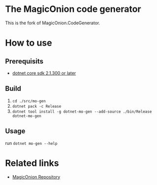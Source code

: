 # The MagicOnion code generator

This is the fork of MagicOnion.CodeGenerator.

# How to use

## Prerequisits

* [dotnet core sdk 2.1.300 or later](https://www.microsoft.com/net/download/windows)

## Build

1. `cd ./src/mo-gen`
2. `dotnet pack -c Release`
3. `dotnet tool install -g dotnet-mo-gen --add-source ./bin/Release dotnet-mo-gen`

## Usage

run `dotnet mo-gen --help` 

# Related links

* [MagicOnion Repository](https://github.com/neuecc/MagicOnion)